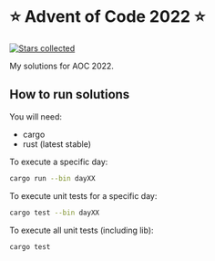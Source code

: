 # ⭐️ Advent of Code 2022 ⭐️
[![Stars collected](https://shields.io/static/v1?label=stars%20collected&message=20%20⭐&color=blue)]()

My solutions for AOC 2022.

## How to run solutions

You will need:
- cargo
- rust (latest stable)
  
To execute a specific day:
 
```bash
cargo run --bin dayXX
```

To execute unit tests for a specific day:

```bash
cargo test --bin dayXX
```

To execute all unit tests (including lib):

```bash
cargo test
```
